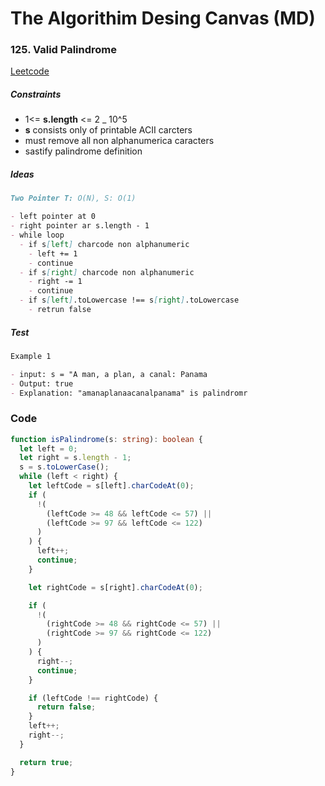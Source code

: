 # The Algorithim Desing Canvas (MD)

### 125. Valid Palindrome

[Leetcode](https://leetcode.com/problems/valid-palindrome/description/)

##### Constraints

- 1<= **s.length** <= 2 \_ 10^5
- **s** consists only of printable ACII carcters
- must remove all non alphanumerica caracters
- sastify palindrome definition

##### Ideas

```markdown
Two Pointer T: O(N), S: O(1)

- left pointer at 0
- right pointer ar s.length - 1
- while loop
  - if s[left] charcode non alphanumeric
    - left += 1
    - continue
  - if s[right] charcode non alphanumeric
    - right -= 1
    - continue
  - if s[left].toLowercase !== s[right].toLowercase
    - retrun false
```

##### Test

```markdown
Example 1

- input: s = "A man, a plan, a canal: Panama
- Output: true
- Explanation: "amanaplanaacanalpanama" is palindromr
```

### Code

```typescript
function isPalindrome(s: string): boolean {
  let left = 0;
  let right = s.length - 1;
  s = s.toLowerCase();
  while (left < right) {
    let leftCode = s[left].charCodeAt(0);
    if (
      !(
        (leftCode >= 48 && leftCode <= 57) ||
        (leftCode >= 97 && leftCode <= 122)
      )
    ) {
      left++;
      continue;
    }

    let rightCode = s[right].charCodeAt(0);

    if (
      !(
        (rightCode >= 48 && rightCode <= 57) ||
        (rightCode >= 97 && rightCode <= 122)
      )
    ) {
      right--;
      continue;
    }

    if (leftCode !== rightCode) {
      return false;
    }
    left++;
    right--;
  }

  return true;
}
```
